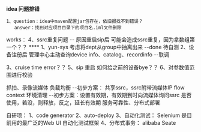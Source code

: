 **idea 问题排错**

```
1、question：idea中maven配置jar包存在，依旧报找不到错误？
   answer：找到对应项目目录下的项目名.iml文件删除
```

works：
4、ssrc重复问题 -- 原因重启sip后 可能会造成ssrc重复，因为拿数组第一个？？ ****
1、yun-sys 考虑将dept从group中抽离出来 --done 待自测
2、设备注册后 管理中心主动查询device info、catalog、recordinfo --联调


3、cruise time error？？
5、sip 重启 如何给之前的设备bye？？
6、对参数值范围进行校验

抓拍、录像流媒体 负载均衡 --初步方案： 共享ssrc，ssrc附带流媒体IP
flow context 环境清理  --初步方案：设置有效期，有效期到时向流媒体询问ssrc 是否使用，若没，则释放，反之，延长有效期
服务可靠性、分布式部署

自研项：
1、code generator
2、auto-deploy
3、自动化测试： Selenium 是目前用的最广泛的Web UI 自动化测试框架
4、分布式事务： alibaba Seate


